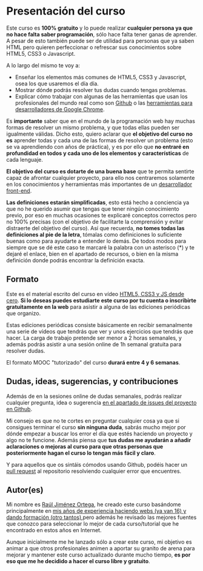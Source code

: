 # Presentación del curso

Este curso es **100% gratuito** y lo puede realizar **cualquier persona ya que no hace falta saber programación**, sólo hace falta tener ganas de aprender. A pesar de esto también puede ser de utilidad para personas que ya saben HTML pero quieren perfeccionar o refrescar sus conocimientos sobre HTML5, CSS3 o Javascript.

A lo largo del mismo te voy a:

* Enseñar los elementos más comunes de HTML5, CSS3 y Javascript, osea los que usaremos el día día.
* Mostrar dónde podrás resolver tus dudas cuando tengas problemas.
* Explicar cómo trabajar con algunas de las herramientas que usan los profesionales del mundo real como son [Github](http://github.com/) o las [herramientas para desarrolladores de Google Chrome](https://developer.chrome.com/devtools).

Es **importante** saber que en el mundo de la programación web hay muchas formas de resolver un mismo problema, y que todas ellas pueden ser igualmente válidas. 
Dicho esto, quiero aclarar que **el objetivo del curso no es** aprender todas y cada una de las formas de resolver un problema (esto se va aprendiendo con años de práctica), y es por ello que **no entraré en profundidad en todos y cada uno de los elementos y características** de cada lenguaje.

**El objetivo del curso es dotarte de una buena base** que te permita sentirte capaz de afrontar cualquier proyecto, para ello nos centraremos solamente en los conocimientos y herramientas más importantes de un [desarrollador front-end](https://en.wikipedia.org/wiki/Front_end_development).

**Las definiciones estarán simplificadas**, esto está hecho a conciencia ya que no he querido asumir que tengas que tener ningún conocimiento previo, por eso en muchas ocasiones te explicaré conceptos correctos pero no 100% precisas (con el objetivo de facilitarte la comprensión y evitar distraerte del objetivo del curso). Así que recuerda, **no tomes todas las definiciones al pie de la letra**, tómalas como definiciones lo suficiente buenas como para ayudarte a entender lo demás. De todos modos para siempre que se dé este caso te marcaré la palabra con un asterisco (*) y te dejaré el enlace, bien en el apartado de recursos, o bien en la misma definición donde podrás encontrar la definición exacta.

## Formato
Este es el material escrito del curso en vídeo [HTML5, CSS3 y JS desde cero](http://www.cursohtml5desdecero.com/). **Si lo deseas puedes estudiarte este curso por tu cuenta o inscribirte gratuitamente en la web** para asistir a alguna de las ediciones periódicas que organizo.

Estas ediciones periódicas consiste básicamente en recibir semanalmente una serie de vídeos que tendrás que ver y unos ejercicios que tendrás que hacer. La carga de trabajo pretende ser menor a 2 horas semanales, y además podrás asistir a una sesión online de 1h semanal gratuita para resolver dudas.

El formato MOOC "tutorizado" del curso **durará entre 4 y 6 semanas**.

## Dudas, ideas, sugerencias, y contribuciones
Además de en la sesiones online de dudas semanales, podrás realizar cualquier pregunta, idea o sugerencia [en el apartado de issues del proyecto en Github](https://github.com/hhkaos/introduccion-a-html5/issues). 

Mi consejo es que no te cortes en preguntar cualquier cosa ya que si consigues terminar el curso **sin ninguna duda**, sabrás mucho mejor por dónde empezar a buscar los error el día que estés haciendo un proyecto y algo no te funcione. Además piensa que **tus dudas me ayudarán a añadir aclaraciones o mejoras al curso para que otras personas que posteriormente hagan el curso lo tengan más fácil y claro**.

Y para aquellos que os sintáis cómodos usando Github, podéis hacer un [pull request](https://help.github.com/articles/using-pull-requests/) al repositorio resolviendo cualquier error que encuentres.

## Autor(es)

Mi nombre es [Raúl Jiménez Ortega](http://rauljimenez.info), he creado este curso basándome principalmente en [mis años de experiencia haciendo webs (ya van 16) y dando formación (otro tantos)](http://rauljimenez.info/experiencia/),pero además he revisado las mejores fuentes que conozco para seleccionar lo mejor de cada curso/tutorial que he encontrado en estos años en Internet.

Aunque inicialmente me he lanzado sólo a crear este curso, mi objetivo es animar a que otros profesionales animen a aportar su granito de arena para mejorar y mantener este curso actualizado durante mucho tiempo, **es por eso que me he decidido a hacer el curso libre y gratuito**.
